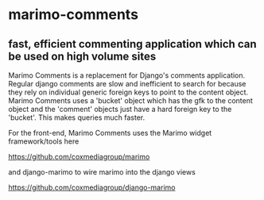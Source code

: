 marimo-comments
=============

fast, efficient commenting application which can be used on high volume sites
-----------------------------------------------------------------------------

Marimo Comments is a replacement for Django's comments application. Regular django comments
are slow and inefficient to search for because they rely on individual generic foreign keys
to point to the content object. Marimo Comments uses a 'bucket' object which has the gfk to
the content object and the 'comment' objects just have a hard foreign key to the 'bucket'.
This makes queries much faster. 

For the front-end, Marimo Comments uses the Marimo widget framework/tools here

https://github.com/coxmediagroup/marimo

and django-marimo to wire marimo into the django views

https://github.com/coxmediagroup/django-marimo
